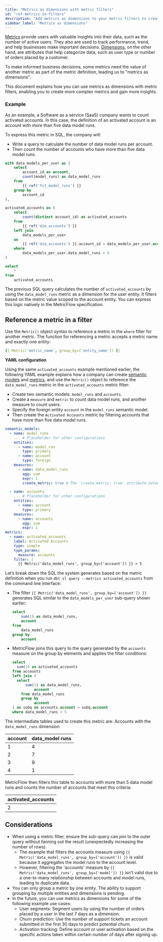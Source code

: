 ```yaml
---
title: "Metrics as dimensions with metric filters"
id: "ref-metrics-in-filters"
description: "Add metrics as dimensions to your metric filters to create more complex metrics and gain more insights."
sidebar_label: "Metrics as dimensions"
---
```


[Metrics](/docs/build/metrics-overview) provide users with valuable insights into their data, such as the number of active users. They also are used to track performance, trend, and help businesses make important decisions. [Dimensions](/docs/build/dimensions), on the other hand, are attributes that help categorize data, such as user type or number of orders placed by a customer.

To make informed business decisions, some metrics need the value of another metric as part of the metric definition, leading us to "metrics as dimensions".

This document explains how you can use metrics as dimensions with metric filters, enabling you to create more complex metrics and gain more insights.

### Example

As an example, a Software as a service (SaaS) company wants to count activated accounts. In this case, the definition of an activated account is an account with more than five data model runs.  

To express this metric in SQL, the company will:
- Write a query to calculate the number of data model runs per account.
- Then count the number of accounts who have more than five data model runs.

```sql
with data_models_per_user as (
    select
        account_id as account,
        count(model_runs) as data_model_runs
    from 
        {{ ref('fct_model_runs') }}
    group by 
        account_id
),

activated_accounts as (
    select
        count(distinct account_id) as activated_accounts
    from 
        {{ ref('dim_accounts') }}
    left join 
        data_models_per_user 
    on 
        {{ ref('dim_accounts') }}.account_id = data_models_per_user.account
    where 
        data_models_per_user.data_model_runs > 5
)

select
    *
from 
    activated_accounts
```

The previous SQL query calculates the number of `activated_accounts` by using the `data_model_runs` metric as a dimension for the user entity. It filters based on the metric value scoped to the account entity. You can express this logic natively in the MetricFlow specification.

## Reference a metric in a filter

Use the `Metric()` object syntax to reference a metric in the `where` filter for another metric. The function for referencing a metric accepts a metric name and exactly one entity:

```yaml
{{ Metric('metric_name', group_by=['entity_name']) }}
```

**YAML configuration**

Using the same `activated_accounts` example mentioned earlier, the following YAML example explains how a company can create [semantic models](/docs/build/semantic-models) and [metrics](/docs/build/metrics-overview), and use the `Metric()` object to reference the `data_model_runs` metric in the `activated_accounts` metric filter:

- Create two semantic models: `model_runs` and `accounts`.
- Create a `measure` and `metric` to count data model runs, and another measure to count users.
- Specify the foreign entity `account` in the `model_runs` semantic model.
- Then create the `Activated Accounts` metric by filtering accounts that have more than five data model runs.

```yaml
semantic_models:
  - name: model_runs
    ... # Placeholder for other configurations
    entities:
      - name: model_run
        type: primary
      - name: account
        type: foreign
    measures:
      - name: data_model_runs
        agg: sum
        expr: 1
        create_metric: true # The 'create_metric: true' attribute automatically creates the 'data_model_runs' metric.

  - name: accounts
    ... # Placeholder for other configurations
    entities:
      - name: account
        type: primary
    measures:
      - name: accounts
        agg: sum
        expr: 1
metrics:
  - name: activated_accounts
    label: Activated Accounts
    type: simple
    type_params:
      measure: accounts
    filter: |
      {{ Metric('data_model_runs', group_by=['account']) }} > 5
```

Let’s break down the SQL the system generates based on the metric definition when you run `dbt sl query --metrics activated_accounts` from the command line interface:

- The filter `{{ Metric('data_model_runs', group_by=['account']) }}` generates SQL similar to the `data_models_per_user` sub-query shown earlier:

	```sql
	select
		sum(1) as data_model_runs,
		account
	from 
		data_model_runs
	group by
		account
	```

- MetricFlow joins this query to the query generated by the `accounts` measure on the group by elements and applies the filter conditions:

	```sql
	select
      sum(1) as activated_accounts
	from accounts
  left join (
      select
          sum(1) as data_model_runs, 
		      account
	    from data_model_runs
	    group by 
		      account
  ) as subq on accounts.account = subq.account
  where data_model_runs > 5
	```

The intermediate tables used to create this metric are: Accounts with the `data_model_runs` dimension

| account | data_model runs |
| --- | --- |
| 1 | 4 |
| 2 | 7 |
| 3 | 9 |
| 4 | 1 |

MetricFlow then filters this table to accounts with more than 5 data model runs and counts the number of accounts that meet this criteria:

| activated_accounts |
| --- |
| 2 |

## Considerations

- When using a metric filter, ensure the sub-query can join to the outer query without fanning out the result (unexpectedly increasing the number of rows).
  - The example that filters the accounts measure using `{{ Metric('data_model_runs', group_by=['account']) }}` is valid because it aggregates the model runs to the account level.
  - However, filtering the 'accounts' measure by `{{ Metric('data_model_runs', group_by=['model']) }}` isn't valid due to a one-to-many relationship between accounts and model runs, leading to duplicate data.
- You can only group a metric by one entity. The ability to support grouping by multiple entities and dimensions is pending.
- In the future, you can use metrics as dimensions for some of the following example use cases:
  - User segments: Segment users by using the number of orders placed by a user in the last 7 days as a dimension.
  - Churn prediction: Use the number of support tickets an account submitted in the first 30 days to predict potential churn.
  - Activation tracking: Define account or user activation based on the specific actions taken within certain number of days after signing up.
